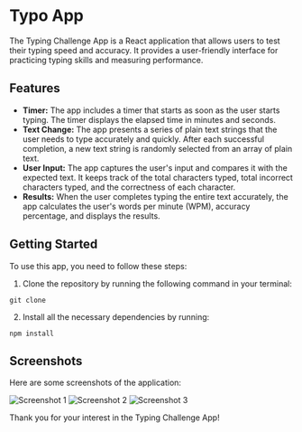 <h1>Typo App</h1>

<p>The Typing Challenge App is a React application that allows users to test their typing speed and accuracy. It provides a user-friendly interface for practicing typing skills and measuring performance.</p>

<h2>Features</h2>

<ul>
  <li>
    <strong>Timer:</strong> The app includes a timer that starts as soon as the user starts typing. The timer displays the elapsed time in minutes and seconds.
  </li>
  <li>
    <strong>Text Change:</strong> The app presents a series of plain text strings that the user needs to type accurately and quickly. After each successful completion, a new text string is randomly selected from an array of plain text.
  </li>
  <li>
    <strong>User Input:</strong> The app captures the user's input and compares it with the expected text. It keeps track of the total characters typed, total incorrect characters typed, and the correctness of each character.
  </li>
  <li>
    <strong>Results:</strong> When the user completes typing the entire text accurately, the app calculates the user's words per minute (WPM), accuracy percentage, and displays the results.
  </li>
</ul>

<h2>Getting Started</h2>

<p>To use this app, you need to follow these steps:</p>

<ol>
  <li>Clone the repository by running the following command in your terminal:</li>
</ol>

<pre><code>git clone <https://github.com/VinayRinait/Typing_App.git></code></pre>

<ol start="2">
  <li>Install all the necessary dependencies by running:</li>
</ol>

<pre><code>npm install</code></pre>

<h2>Screenshots</h2>

<p>Here are some screenshots of the application:</p>

<img src="./images/s1 (1).png" alt="Screenshot 1">
<img src="screenshot2.png" alt="Screenshot 2">
<img src="screenshot3.png" alt="Screenshot 3">

<p>Thank you for your interest in the Typing Challenge App!</p>

